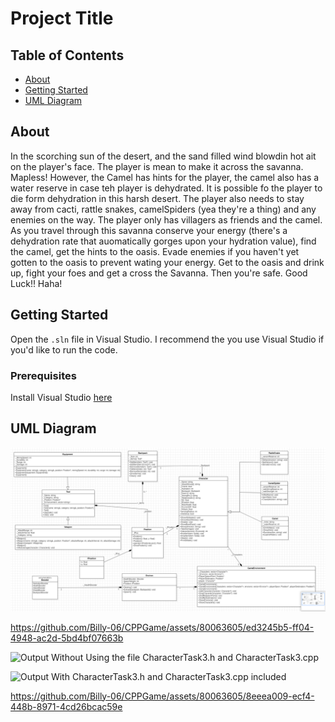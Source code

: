 # Project Title

## Table of Contents

- [About](#about)
- [Getting Started](#getting_started)
- [UML Diagram](#uml)

## About <a name = "about"></a>

In the scorching sun of the desert, and the sand filled wind blowdin hot ait on the player's face. The player is mean to make it across the savanna. Mapless! However, the Camel has hints for the player, the camel also has a water reserve in case teh player is dehydrated. It is possible fo the player to die form dehydration in this harsh desert. The player also needs to stay away from cacti, rattle snakes, camelSpiders (yea they're a thing) and any enemies on the way. The player only has villagers as friends and the camel. As you travel through this savanna conserve your energy (there's a dehydration rate that auomatically gorges upon your hydration value), find the camel, get the hints to the oasis. Evade enemies if you haven't yet gotten to the oasis to prevent wating your energy. Get to the oasis and drink up, fight your foes and get a cross the Savanna. Then you're safe. Good Luck!! Haha!

## Getting Started <a name = "getting_started"></a>

Open the `.sln` file in Visual Studio. I recommend the you use Visual Studio if you'd like to run the code.

### Prerequisites

Install Visual Studio [here](https://visualstudio.microsoft.com/downloads/)

## UML Diagram <a name = "uml"></a>

![Image of the UML Diagram](static/uml.png)

https://github.com/Billy-06/CPPGame/assets/80063605/ed3245b5-ff04-4948-ac2d-5bd4bf07663b



![Output Without Using the file CharacterTask3.h and CharacterTask3.cpp](https://github.com/Billy-06/CPPGame/assets/80063605/ed3245b5-ff04-4948-ac2d-5bd4bf07663b)

![Output With CharacterTask3.h and CharacterTask3.cpp included](https://github.com/Billy-06/CPPGame/assets/80063605/8eeea009-ecf4-448b-8971-4cd26bcac59e)

https://github.com/Billy-06/CPPGame/assets/80063605/8eeea009-ecf4-448b-8971-4cd26bcac59e


